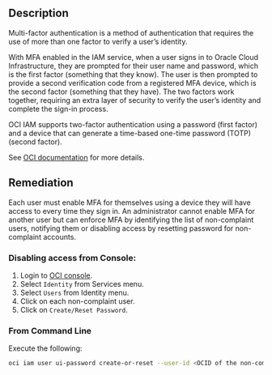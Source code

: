 ## Description

Multi-factor authentication is a method of authentication that requires the use of more than one factor to verify a user’s identity.

With MFA enabled in the IAM service, when a user signs in to Oracle Cloud Infrastructure, they are prompted for their user name and password, which is the first factor (something that they know). The user is then prompted to provide a second verification code from a registered MFA device, which is the second factor (something that they have). The two factors work together, requiring an extra layer of security to verify the user’s identity and complete the sign-in process.

OCI IAM supports two-factor authentication using a password (first factor) and a device that can generate a time-based one-time password (TOTP) (second factor).

See [OCI documentation](https://docs.cloud.oracle.com/en-us/iaas/Content/Identity/Tasks/usingmfa.htm) for more details.

## Remediation

Each user must enable MFA for themselves using a device they will have access to every time they sign in. An administrator cannot enable MFA for another user but can enforce MFA by identifying the list of non-complaint users, notifying them or disabling access by resetting password for non-complaint accounts.

### Disabling access from Console:

1. Login to [OCI console](https://www.oracle.com/cloud/).
2. Select `Identity` from Services menu.
3. Select `Users` from Identity menu.
4. Click on each non-complaint user.
5. Click on `Create/Reset Password`.

### From Command Line

Execute the following:

```bash
oci iam user ui-password create-or-reset --user-id <OCID of the non-compliant user>
```